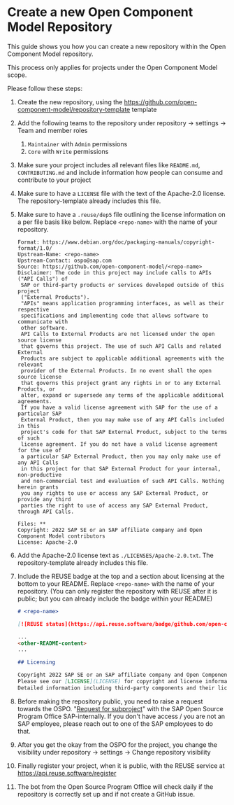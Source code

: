 # Create a new Open Component Model Repository

This guide shows you how you can create a new repository within the Open Component Model repository.

This process only applies for projects under the Open Component Model scope.

Please follow these steps:

1. Create the new repository, using the https://github.com/open-component-model/repository-template template
2. Add the following teams to the repository under repository -> settings -> Team and member roles
   1. `Maintainer` with `Admin` permissions
   2. `Core` with `Write` permissions
3. Make sure your project includes all relevant files like `README.md`, `CONTRIBUTING.md` and include information how people can consume and contribute to your project
4. Make sure to have a `LICENSE` file with the text of the Apache-2.0 license.
   The repository-template already includes this file.
5. Make sure to have a `.reuse/dep5` file outlining the license information on a per file basis like below.
   Replace `<repo-name>` with the name of your repository.

   ```deb5
   Format: https://www.debian.org/doc/packaging-manuals/copyright-format/1.0/
   Upstream-Name: <repo-name>
   Upstream-Contact: ospo@sap.com
   Source: https://github.com/open-component-model/<repo-name>
   Disclaimer: The code in this project may include calls to APIs ("API Calls") of
    SAP or third-party products or services developed outside of this project
    ("External Products").
    "APIs" means application programming interfaces, as well as their respective
    specifications and implementing code that allows software to communicate with
    other software.
    API Calls to External Products are not licensed under the open source license
    that governs this project. The use of such API Calls and related External
    Products are subject to applicable additional agreements with the relevant
    provider of the External Products. In no event shall the open source license
    that governs this project grant any rights in or to any External Products, or
    alter, expand or supersede any terms of the applicable additional agreements.
    If you have a valid license agreement with SAP for the use of a particular SAP
    External Product, then you may make use of any API Calls included in this
    project's code for that SAP External Product, subject to the terms of such
    license agreement. If you do not have a valid license agreement for the use of
    a particular SAP External Product, then you may only make use of any API Calls
    in this project for that SAP External Product for your internal, non-productive
    and non-commercial test and evaluation of such API Calls. Nothing herein grants
    you any rights to use or access any SAP External Product, or provide any third
    parties the right to use of access any SAP External Product, through API Calls.

   Files: **
   Copyright: 2022 SAP SE or an SAP affiliate company and Open Component Model contributors
   License: Apache-2.0
   ```

6. Add the Apache-2.0 license text as `./LICENSES/Apache-2.0.txt`.
   The repository-template already includes this file.
7. Include the REUSE badge at the top and a section about licensing at the bottom to your README. Replace `<repo-name>` with the name of your repository. (You can only register the repository with REUSE after it is public; but you can already include the badge within your README)

   ```markdown
   # <repo-name>

   [![REUSE status](https://api.reuse.software/badge/github.com/open-component-model/<repo-name>)](https://api.reuse.software/info/github.com/open-component-model/<repo-name>)

   ...
   <other-README-content>
   ...

   ## Licensing

   Copyright 2022 SAP SE or an SAP affiliate company and Open Component Model contributors.
   Please see our [LICENSE](LICENSE) for copyright and license information.
   Detailed information including third-party components and their licensing/copyright information is available [via the REUSE tool](https://api.reuse.software/info/github.com/open-component-model/<repo-name>).
   ```

8. Before making the repository public, you need to raise a request towards the OSPO. "[Request for subproject](https://github.wdf.sap.corp/OSPO/OSPO-request/issues/new?assignees=&labels=Outbound+Subproject&template=011-subproject-for-existing-project.md&title=Sub-project+Outbound+Request%3D%7Bproject-name%7D)" with the SAP Open Source Program Office SAP-internally. If you don't have access / you are not an SAP employee, please reach out to one of the SAP employees to do that.
9. After you get the okay from the OSPO for the project, you change the visibility under repository -> settings -> Change repository visibility
10. Finally register your project, when it is public, with the REUSE service at https://api.reuse.software/register
11. The bot from the Open Source Program Office will check daily if the repository is correctly set up and if not create a GitHub issue.
